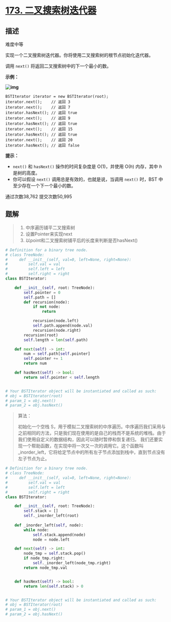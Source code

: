 # [173. 二叉搜索树迭代器](https://leetcode-cn.com/problems/binary-search-tree-iterator/)

## 描述

难度中等

实现一个二叉搜索树迭代器。你将使用二叉搜索树的根节点初始化迭代器。

调用 `next()` 将返回二叉搜索树中的下一个最小的数。

 

**示例：**

**![img](https://assets.leetcode-cn.com/aliyun-lc-upload/uploads/2018/12/25/bst-tree.png)**

```
BSTIterator iterator = new BSTIterator(root);
iterator.next();    // 返回 3
iterator.next();    // 返回 7
iterator.hasNext(); // 返回 true
iterator.next();    // 返回 9
iterator.hasNext(); // 返回 true
iterator.next();    // 返回 15
iterator.hasNext(); // 返回 true
iterator.next();    // 返回 20
iterator.hasNext(); // 返回 false
```

 

**提示：**

- `next()` 和 `hasNext()` 操作的时间复杂度是 O(1)，并使用 O(*h*) 内存，其中 *h* 是树的高度。
- 你可以假设 `next()` 调用总是有效的，也就是说，当调用 `next()` 时，BST 中至少存在一个下一个最小的数。

通过次数38,762 提交次数50,995



## 题解

> 1. 中序遍历铺平二叉搜索树
> 2. 设置Pointer来实现next
> 3. 以point和二叉搜索树铺平后的长度来判断是否hasNext()

```python
# Definition for a binary tree node.
# class TreeNode:
#     def __init__(self, val=0, left=None, right=None):
#         self.val = val
#         self.left = left
#         self.right = right
class BSTIterator:

    def __init__(self, root: TreeNode):
        self.pointer = 0
        self.path = []
        def recursion(node):
            if not node:
                return

            recursion(node.left)
            self.path.append(node.val)
            recursion(node.right) 
        recursion(root)
        self.length = len(self.path)

    def next(self) -> int:
        num = self.path[self.pointer]
        self.pointer += 1
        return num

    def hasNext(self) -> bool:
        return self.pointer < self.length


# Your BSTIterator object will be instantiated and called as such:
# obj = BSTIterator(root)
# param_1 = obj.next()
# param_2 = obj.hasNext()
```



> 算法：
>
> 初始化一个空栈 S，用于模拟二叉搜索树的中序遍历。中序遍历我们采用与之前相同的方法，只是我们现在使用的是自己的栈而不是系统的堆栈。由于我们使用自定义的数据结构，因此可以随时暂停和恢复递归。
> 我们还要实现一个帮助函数，在实现中将一次又一次的调用它。这个函数叫 _inorder_left，它将给定节点中的所有左子节点添加到栈中，直到节点没有左子节点为止。

```python
# Definition for a binary tree node.
# class TreeNode:
#     def __init__(self, val=0, left=None, right=None):
#         self.val = val
#         self.left = left
#         self.right = right
class BSTIterator:

    def __init__(self, root: TreeNode):
        self.stack = []
        self._inorder_left(root)
    
    def _inorder_left(self, node):
        while node:
            self.stack.append(node)
            node = node.left

    def next(self) -> int:
        node_tmp = self.stack.pop()
        if node_tmp.right:
            self._inorder_left(node_tmp.right)
        return node_tmp.val


    def hasNext(self) -> bool:
        return len(self.stack) > 0


# Your BSTIterator object will be instantiated and called as such:
# obj = BSTIterator(root)
# param_1 = obj.next()
# param_2 = obj.hasNext()
```

